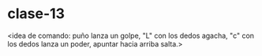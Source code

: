 # clase-13
<idea de comando: puño lanza un golpe, "L" con los dedos agacha, "c" con los dedos lanza un poder, apuntar hacia arriba salta.>
